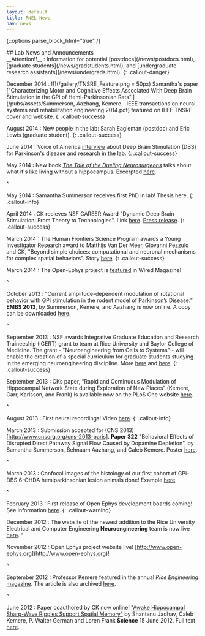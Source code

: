 ```yaml
---
layout: default
title: RNEL News
nav: news
---
```


{::options parse_block_html="true" /}

<div class="container">
## Lab News and Announcements

<div style="border:black">
__Attention!!__
:  Information for potential [postdocs](/news/postdocs.html), [graduate students](/news/gradstudents.html), and [undergraduate research assistants](/news/undergrads.html).
{: .callout-danger}

December 2014 
:  ![](/gallery/TNSRE_Feature.png = 50px) Samantha's paper ["Characterizing Motor and Cognitive Effects Associated With Deep Brain Stimulation in the GPi of Hemi-Parkinsonian Rats".](/pubs/assets/Summerson, Aazhang, Kemere - IEEE transactions on neural systems and rehabilitation engineering 2014.pdf) featured on IEEE TNSRE cover and website.
{: .callout-success}

August 2014 
:  New people in the lab: Sarah Eagleman (postdoc) and Eric Lewis (graduate student).
{: .callout-success}

June 2014 
:  Voice of America
[interview](http://m.voanews.com/a/study-electric-brain-stimulation-alleviates-some-disorders/1934057.html)
about Deep Brain Stimulation (DBS) for Parkinson's disease and
research in the lab.
{: .callout-success}

May 2014
:  New book [_The Tale of the Dueling
   Neurosurgeons_](http://www.amazon.com/The-Tale-Dueling-Neurosurgeons-Revealed/dp/0316182346) talks about what it's like living without a
   hippocampus. Excerpted
   [here](http://www.wired.com/2014/05/heres-what-happens-when-a-neurosurgeon-slurps-out-your-hippocampus/).

^

May 2014
:  Samantha Summerson receives first PhD in lab! Thesis here.
{: .callout-info}

April 2014 
:  CK recieves NSF CAREER Award "Dynamic Deep Brain Stimulation: From Theory to Technologies".
   Link [here](http://www.nsf.gov/awardsearch/showAward?AWD_ID=1351692). 
   [Press release](http://news.rice.edu/2014/05/27/rice-researcher-rebooting-deep-brain-stimulation/).
{: .callout-success}

March 2014 
:   The Human Frontiers Science Program awards a Young Investigator Research award to Matthijs
    Van Der Meer, Giovanni Pezzulo and CK, "Beyond simple choices: computational and neuronal
    mechanisms for complex spatial behaviors". Story
    [here](http://www.ece.rice.edu/Content.aspx?id=2147483814&blogid=144).
{: .callout-success}

March 2014
:   The Open-Ephys project is [featured](http://www.wired.com/2014/03/open-ephys/) in Wired Magazine!

^

October 2013
:   “Current amplitude-dependent modulation of rotational behavior with GPi stimulation in the
    rodent model of Parkinson’s Disease.” __EMBS 2013__, by Summerson, Kemere, and Aazhang is
    now online. A copy can be downloaded
    [here](/pubs/assets/Summerson-Kemere-Aazhang-Engineering-in-Medicine-and-Biology-Society-EMBC-2013-35th-Annual-International-Conference-of-the-IEEE-.pdf).

^

September 2013
:   NSF awards Integrative Graduate Education and Research Traineeship (IGERT) grant to team at
    Rice University and Baylor College of Medicine. The grant - "Neuroengineering from Cells to
    Systems" - will enable the creation of a special curriculum for graduate students studying
    in the emerging neuroengineering discipline. More
    [here](http://news.rice.edu/2013/09/05/rice-university-wins-neuroengineering-grant/) and
    [here](http://).
{: .callout-success}

September 2013
:   CKs paper, “Rapid and Continuous Modulation of Hippocampal Network State during Exploration of New
    Places” (Kemere, Carr, Karlsson, and Frank) is available now on the PLoS One website
    [here](http://www.plosone.org/article/info%3Adoi%2F10.1371%2Fjournal.pone.0073114).

^

August 2013
:   First neural recordings! Video [here](http://youtu.be/9mavCcClZwI).
{: .callout-info}

March 2013
:   Submission accepted for (CNS 2013)[http://www.cnsorg.org/cns-2013-paris]. __Paper 322__
    "Behavioral Effects of Disrupted Direct Pathway Signal Flow Caused by Dopamine Depletion",
    by Samantha Summerson, Behnaam Aazhang, and Caleb Kemere. Poster [here]().

^

March 2013
:   Confocal images of the histology of our first cohort of GPi-DBS 6-OHDA hemiparkinsonian
    lesion animals done! Example [here]().

^

February 2013
:   First release of Open Ephys development boards coming! See information
    [here](http://open-ephys.org).
{: .callout-warning}

December 2012
:   The website of the newest addition to the Rice University Electrical and Computer
    Engineering __Neuroengineering__ team is now live [here](http://www.robinsonlab.com).
^

November 2012
:   Open Ephys project website live! [http://www.open-ephys.org](http://www.open-ephys.org)!

^

September 2012
:   Professor Kemere featured in the annual _Rice Engineering_
    [magazine](http://www.scribd.com/doc/115817339/Rice-Engineering-2012). The article is also
    archived [here](/news/content/2012pgs16-17.pdf).

^


June 2012
:   Paper coauthored by CK now online! ["Awake Hippocampal Sharp-Wave Ripples Support Spatial
    Memory"](http://www.sciencemag.org/content/336/6087/1454.abstract) by Shantanu Jadhav,
    Caleb Kemere, P. Walter German and Loren Frank __Science__ 15 June 2012.  Full text [here]().
    
    
</div>
</div>
